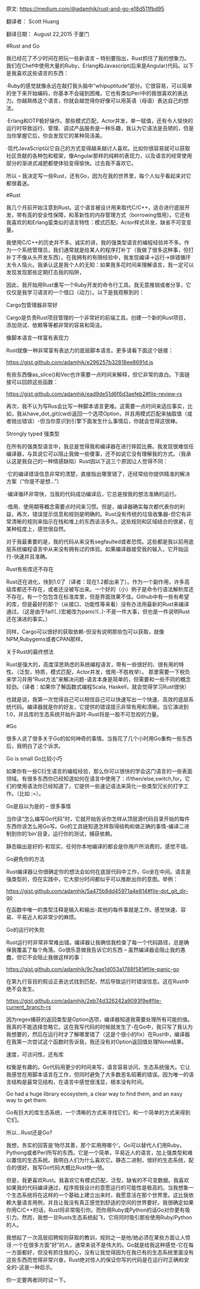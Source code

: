 
原文: https://medium.com/@adamhjk/rust-and-go-e18d511fbd95

翻译者： Scott Huang

翻译日期： August 22,2015 于厦门

#Rust and Go

我已经花了不少时间在把玩一些新语言 – 特别要指出，Rust抓住了我的想象力。我们在Chef中使用大量的Ruby，Erlang和Javascript(后来是Angular)代码。以下是我喜欢这些语言的东西：

·Ruby的感觉就像永远在敲打我头脑中“whipuptitude”部分。它很容易，可以简单的坐下来开始编码，你基本不会碰到困难。它也有类似Perl中的我很喜欢的表达力。你越熟练这个语言，你就会越觉得你好像可以用英语（母语）表达自己的想法。

·Erlang和OTP极好操作。那些模式匹配，Actor并发，单一赋值，还有令人愉快的运行时导致运行、管理、调试产品服务是一种乐趣，我认为它语法是丑陋的，但是当你掌握它后，你会发现它的某种简洁美。

·现代JavaScript以它自己的方式变得越来越讨人喜欢。比如你很容易就可以获取社区贡献的各种包和框架，像Angular那样的纯粹的表现力，以及语言的经常使用部分的渐进式减肥都使体验变得愉快。过去我不喜欢它。

所以 – 我决定写一些Rust，还有Go，因为在我的世界里，每个人似乎看起来对它都很着迷。

#Rust

我几个月前开始注意到Rust。这个语言被设计用来取代C/C++，适合进行底层开发，带有高的安全性保障，和革新性的内存管理方式（borrowing借用）。它还有我喜欢的和Erlang蛮类似的语言特性：模式匹配，Actor样式并发，缺省不可变变量。

我使用C/C++的历史并不多。诚实的讲，我的强类型语言的编程经验并不多。作为一个系统管理员，我们通常就是给某人的程序打补丁（我做了很多这种事，但打补丁不像从头开发东西）。在我拥有的有限经验中，我发现编译->运行->排错循环太令人恼火。我承认这是我个人的无知：如果我多花时间来理解语言，我一定可以发现发现那些定期打击我的陷阱，

因此，我开始用Rust重写一个Ruby开发的命令行工具。我无意推销或者分享，它仅仅是我学习语言的一个借口（动力）。以下是我观察到的：

Cargo包管理器非常好

Cargo是负责Rust项目管理的一个非常好的前端工具。创建一个新的Rust项目，添加测试、依赖等等都非常的容易和简洁。

像脚本语言一样富有表现力

Rust就像一种非常富有表达力的底层脚本语言。更多请看下面这个链接：

https://gist.github.com/adamhjk/e296257b32818ee8691d.js

有些东西像as_slice()和Vec<String>也许需要一点时间来解释，但它非常的直白。下面链接可以回顾这些函数：

https://gist.github.com/adamhjk/ead9de51d6f6d3aefeb2#file-review-rs

再次，我不认为写Rus会比写一种脚本语言更难。这需要一点时间来适应事实，比如，我从have_dot_git(cwd)返回一个选项Option<Path>，并且用模式匹配来抽取值（或者抛出错误）-但当你意识到引擎下面发生什么事情后，你就会觉得这很棒。

Strongly typed 强类型

在所有的强类型语言中，我总是觉得我和编译器在进行摔跤比赛。我发现很难信任编译器，与其说它可以阻止我做一些傻事，还不如说它没有理解我的方式。（我承认这是我自己的一种情感缺陷）Rust因以下这三个原因让人觉得不同：

·它的编译错误信息非常的清楚，直接指出哪里错了，还经常给你提供精准的解决方案（“你是不是想…”）

·编译循环非常快，当我的代码成功编译后，它总是按我的想法准确的运行。

·借用、使用期等概念需要点时间来习惯。但是，编译器确实每次都代表你的利益，再次，错误提示信息和规则是明确的。Rust没有传统的垃圾收集器-但它有非常清晰的规则来指示在栈和堆上的东西该活多久。这些规则和区域结合的很紧，在某种程度上，感觉很自然。

对于我最重要的是，我的代码从来没有segfaulted或者恐慌。这些都是我以前用底层系统编程语言中从来没有拥有过的体验。如果编译器接受我的输入，它开始运行-快速并且准确。

Rust有些库还不存在

Rust还在进化，快到1.0了（译者：现在1.2都出来了）。作为一个副作用，许多高级库都还不存在，或者还没被写出来。一个好的（小）例子是命令行语法解析库还不存在。有一个包包含在标准库里，但是界面效果不佳。Github中有一些有希望的库，但是最好的那个（从接口、功能性等来看）没有办法用最新的Rust来编译通过。（这是由于fail!(..)宏被改为panic!(..)-不是一件大事，但也是一件说明Rust还在演进的事实。）

同样，Cargo可以很好的获取依赖-但没有说明那些包可以获取，就像NPM,Rubygems或者CPAN那样。

关于Rust的最终想法

Rust是强大的，高度深思熟虑的系统编程语言，带有一些很好的、很有用的特性。（泛型，特质，模式匹配，Actor并发，借用-不胜枚举）。 那里需要一下税负来学习并用“Rust方法”来解决问题-语言本身是简单的，但需要和一些不同的概念较劲。（译者：如果你了解函数式编程Scala, Haskell，就会觉得学习Rust很快）

也就是说，我第一次觉得自己可以相信自己可以快速写出一个快速、高效的底层系统代码。编译器就是你的好友，它提供的错误提示非常有用和清晰。当它演进到1.0，并且库的生态系统开始升温时-Rust将是一股不可忽视的力量。

#Go

很多人说了很多关于Go的如何神奇的事情。当我花了几个小时用Go重构一些东西后，我明白了这个诉求。

Go is small  Go比较小巧

如果你有一些C衍生语言的编程经验，那么你可以很快的学会这门语言的一些表面领域。有很多东西你已经知道如何在语言中使用了：if/then/else,switch,for。它们的使用语法你已经知道了。它提供一些速记语法来简化一些类型冗长的打字工作。（比如 :=）。
 
Go是自以为是的 – 很多事情

当你读“怎么编写Go代码”时，它就开始告诉你怎样从顶层源代码目录开始的每件东西你该怎么用Go写。Go的工具链知道怎样取得结构和做正确的事情-编译二进制到你的’bin’目录，运行你的测试，捕获依赖。

静态输出是好的-和现实，任何你本地编译的都会是你用户所消费的，感觉不错。

Go避免你的方法

Rust编译器让你很确定你的想法会如何在底层代码中工作，Go坐在中间。语言是强类型的，但在实践中，它大部分时间都似乎可以推断出你的意图。举例：

https://gist.github.com/adamhjk/5a475b8dd45971a4e814#file-dot_git_dir-go

在函数中唯一的类型注释是输入和输出-其他的每件事就是工作。感觉快速、容易、平易近人和非常少的麻烦。

Go的运行时失败

Rust运行时非常非常难出错。编译器让我确信我检查了每一个代码路径，总是确保我覆盖了每个角落。Go很乐意做我告诉它的东西 – 虽然编译器会阻止我的愚蠢，但它不会阻止我做这样的事：

https://gist.github.com/adamhjk/9c7eae1d053a1788f581#file-panic-go

在第九行盲目的假设正表达式找到匹配，然后导致运行时错误信息。这在Rust中绝不会发生。

https://gist.github.com/adamhjk/2eb74d326242a9093f9e#file-current_branch-rs

因为regex捕获的返回类型是Option选项，编译器知道我需要处理所有可能的值。我真的不能选择忽略它。这在我写代码的时候就发生了-在Go中，我只写了我认为我想要的，然后在运行时才了解哪里错了（这是个很小的fix）在Rust中，编译器在我第一次尝试这个函数时告诉我，我还没有对Option<Capture>返回值处理None结果。

速度，可访问性，还有库

权衡是有趣的。Go代码用更少的时间来写，语言容易访问，生态系统强大。它让我感觉在用脚本语言在工作，但同时避免了大多数恶名昭著的错误。因为唯一的语言结构是最常见结构，在语言中感觉很浅显，根本没有时间。

Go had a huge library ecosystem, a clear way to find them, and an easy way to get them.

Go有巨大的库生态系统，一个清晰的方式来寻找它们，和一个简单的方式来得到它们。

所以...Rust还是Go?

我想，务实的回答是‘物尽其善，那个实用用哪个’。Go可以替代人们用Ruby，Pythong或者Perl所写的东西。它是一个简单，平易近人的语言，加上强类型和难以置信的生态系统。我明白人们为什么喜欢它。静态二进制，很好的生态系统，配合的很好。我写Go代码大概比Rust快一倍。

但是，我更喜欢Rust。我喜欢它有模式匹配，泛型，缺省的不可变数据。我喜欢如果我的代码编译通过，程序按我设计的意愿运行的可能性是极高的。当我想象一个生态系统将在这样的一个基础上建立出来时，我愿意活在那个世界里。这比我依赖大量语言用例，并且让我没有真正感觉到舒适的空间的世界要好。我很确定如果你用C/C++的话，Rust将非常吸引你。而你用Ruby或Python的话Go对你更有吸引力。然而，我想一旦Rusts生态系统起飞，它将同时吸引那些使用Ruby/Python的人。

我想起了一次高层招聘规则获取的教训，规则之一是他/她必须在某些方面让人惊讶.一个在很多方面“好”的人，通常来说不是伟大的。Go就是给我这种感觉-它在每一方面都好，但没有抓住我的心，没有让我觉得因为在我已有的生态系统里面没有这些东西而觉得非常兴奋，Rust绝对惊人的保证你写的代码是在运行时正确和安全的-这是一种启示。
 
你一定要两者同时试一下。
    